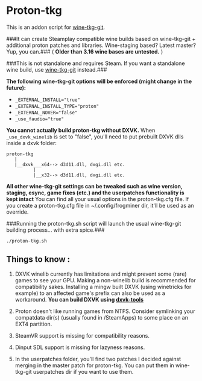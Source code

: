 # Proton-tkg

This is an addon script for [wine-tkg-git](https://github.com/Tk-Glitch/PKGBUILDS/tree/master/wine-tkg-git).

###It can create Steamplay compatible wine builds based on wine-tkg-git + additional proton patches and libraries. Wine-staging based? Latest master? Yup, you can.### ( **Older than 3.16 wine bases are untested.** )

###This is not standalone and requires Steam. If you want a standalone wine build, use [wine-tkg-git](https://github.com/Tk-Glitch/PKGBUILDS/tree/master/wine-tkg-git) instead.###

**The following wine-tkg-git options will be enforced (might change in the future):**
- `_EXTERNAL_INSTALL="true"`
- `_EXTERNAL_INSTALL_TYPE="proton"`
- `_EXTERNAL_NOVER="false"`
- `_use_faudio="true"`

**You cannot actually build proton-tkg without DXVK.** When `_use_dxvk_winelib` is set to "false", you'll need to put prebuilt DXVK dlls inside a dxvk folder:
```
proton-tkg
   |
   |__dxvk___x64--> d3d11.dll, dxgi.dll etc.
          |
          |__x32--> d3d11.dll, dxgi.dll etc.
```

**All other wine-tkg-git settings can be tweaked such as wine version, staging, esync, game fixes (etc.) and the userpatches functionality is kept intact**
You can find all your usual options in the proton-tkg.cfg file. If you create a proton-tkg.cfg file in ~/.config/frogminer dir, it'll be used as an override.

###Running the proton-tkg.sh script will launch the usual wine-tkg-git building process... with extra spice.###
```
./proton-tkg.sh
```

## Things to know :

1. DXVK winelib currently has limitations and might prevent some (rare) games to see your GPU. Making a non-winelib build is recommended for compatibility sakes. Installing a mingw built DXVK (using winetricks for example) to an affected game's prefix can also be used as a workaround. **You can build DXVK using [dxvk-tools](https://github.com/Tk-Glitch/PKGBUILDS/tree/master/dxvk-tools)**

2. Proton doesn't like running games from NTFS. Consider symlinking your compatdata dir(s) (usually found in /SteamApps) to some place on an EXT4 partition.

3. SteamVR support is missing for compatibility reasons.

4. Dinput SDL support is missing for lazyness reasons.

5. In the userpatches folder, you'll find two patches I decided against merging in the master patch for proton-tkg. You can put them in wine-tkg-git userpatches dir if you want to use them.
